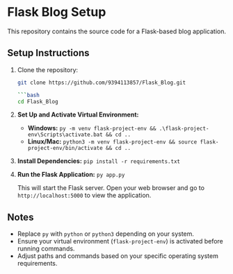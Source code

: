 # Flask Blog Setup

This repository contains the source code for a Flask-based blog application.

## Setup Instructions



1. Clone the repository:
   ```bash
   git clone https://github.com/9394113857/Flask_Blog.git

   ```bash
   cd Flask_Blog

2. **Set Up and Activate Virtual Environment:**
   - **Windows:** `py -m venv flask-project-env && .\flask-project-env\Scripts\activate.bat && cd ..`
   - **Linux/Mac:** `python3 -m venv flask-project-env && source flask-project-env/bin/activate && cd ..`

3. **Install Dependencies:** `pip install -r requirements.txt`

4. **Run the Flask Application:** `py app.py`

   This will start the Flask server. Open your web browser and go to `http://localhost:5000` to view the application.

## Notes

- Replace `py` with `python` or `python3` depending on your system.
- Ensure your virtual environment (`flask-project-env`) is activated before running commands.
- Adjust paths and commands based on your specific operating system requirements.
